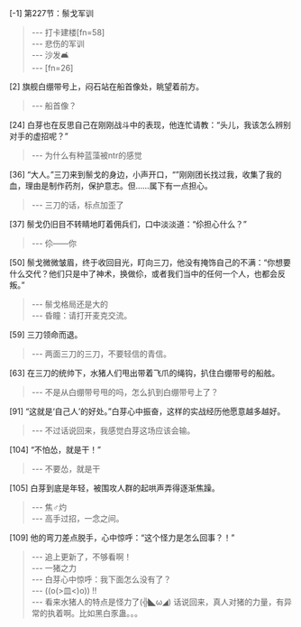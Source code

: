 
[-1] 第227节：鬃戈军训
>--- 打卡建楼[fn=58]<br>
>--- 悲伤的军训<br>
>--- 沙发🛋️<br>
>--- [fn=26]<br>

[2] 旗舰白绷带号上，闷石站在船首像处，眺望着前方。
>--- 船首像？<br>

[24] 白芽也在反思自己在刚刚战斗中的表现，他连忙请教：“头儿，我该怎么辨别对手的虚招呢？”
>--- 为什么有种蓝藻被ntr的感觉<br>

[36] “大人。”三刀来到鬃戈的身边，小声开口，“”刚刚团长找过我，收集了我的血，理由是制作药剂，保护意志。但……属下有一点担心。
>--- 三刀的话，标点加歪了<br>

[37] 鬃戈仍旧目不转睛地盯着佣兵们，口中淡淡道：“伱担心什么？”
>--- 伱——你<br>

[50] 鬃戈微微皱眉，终于收回目光，盯向三刀，他没有掩饰自己的不满：“你想要什么交代？他们只是中了神术，换做伱，或者我们当中的任何一个人，也都会反叛。”
>--- 鬃戈格局还是大的<br>
>--- 昏瞳：请打开麦克交流。<br>

[59] 三刀领命而退。
>--- 两面三刀的三刀，不要轻信的青信。<br>

[63] 在三刀的统帅下，水猪人们甩出带着飞爪的绳钩，扒住白绷带号的船舷。
>--- 不是从白绷带号甩的吗，怎么扒到白绷带号上了？<br>

[91] “这就是‘自己人’的好处。”白芽心中振奋，这样的实战经历他愿意越多越好。
>--- 不过话说回来，我感觉白芽这场应该会输。<br>

[104] “不怕怂，就是干！”
>--- 不要怂，就是干<br>

[105] 白芽到底是年轻，被围攻人群的起哄声弄得逐渐焦躁。
>--- 焦♂灼<br>
>--- 高手过招，一念之间。<br>

[109] 他的弯刀差点脱手，心中惊呼：“这个怪力是怎么回事？！”
>--- 追上更新了，不够看啊！<br>
>--- 一猪之力<br>
>--- 白芽心中惊呼：我下面怎么没有了？<br>
>--- ((o(>皿<)o)) !!<br>
>--- 看来水猪人的特点是怪力了(╬◣ω◢)
话说回来，真人对猪的力量，有异常的执着啊。比如黑白豕蛊。。。<br>
